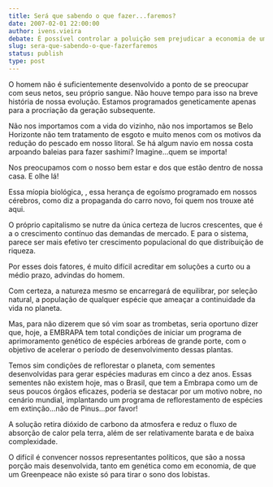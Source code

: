 ```yaml
---
title: Será que sabendo o que fazer...faremos?
date: 2007-02-01 22:00:00
author: ivens.vieira
debate: É possível controlar a poluição sem prejudicar a economia de um país?
slug: sera-que-sabendo-o-que-fazerfaremos
status: publish 
type: post
---
```


O homem não é suficientemente desenvolvido a ponto de se preocupar com seus netos, seu próprio sangue. Não houve tempo para isso na breve história de nossa evolução. Estamos programados geneticamente apenas para a procriação da geração subsequente.  

Não nos importamos com a vida do vizinho, não nos importamos se Belo Horizonte não tem tratamento de esgoto e muito menos com os motivos da redução do pescado em nosso litoral. Se há algum navio em nossa costa arpoando baleias para fazer sashimi? Imagine...quem se importa!  

Nos preocupamos com o nosso bem estar e dos que estão dentro de nossa casa. E olhe lá!  

Essa míopia biológica, , essa herança de egoísmo programado em nossos cérebros, como diz a propaganda do carro novo, foi quem nos trouxe até aqui.  

O próprio capitalismo se nutre da única certeza de lucros crescentes, que é a o crescimento contínuo das demandas de mercado. E para o sistema, parece ser mais efetivo ter crescimento populacional do que distribuição de riqueza.  

Por esses dois fatores, é muito difícil acreditar em soluções a curto ou a médio prazo, advindas do homem.  

Com certeza, a natureza mesmo se encarregará de equilibrar, por seleção natural, a população de qualquer espécie que ameaçar a continuidade da vida no planeta.  

Mas, para não dizerem que só vim soar as trombetas, seria oportuno dizer que, hoje, a EMBRAPA tem total condições de iniciar um programa de aprimoramento genético de espécies arbóreas de grande porte, com o objetivo de acelerar o período de desenvolvimento dessas plantas.  

Temos sim condições de reflorestar o planeta, com sementes desenvolvidas para gerar espécies maduras em cinco a dez anos. Essas sementes não existem hoje, mas o Brasil, que tem a Embrapa como um de seus poucos órgãos eficazes, poderia se destacar por um motivo nobre, no cenário mundial, implantando um programa de reflorestamento de espécies em extinção...não de Pinus...por favor!  

A solução retira dióxido de carbono da atmosfera e reduz o fluxo de absorção de calor pela terra, além de ser relativamente barata e de baixa complexidade.  

O difícil é convencer nossos representantes políticos, que são a nossa porção mais desenvolvida, tanto em genética como em economia, de que um Greenpeace não existe só para tirar o sono dos lobistas.
